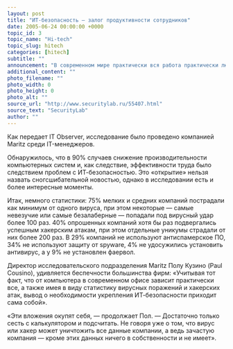 ```yaml
---
layout: post
title: "ИТ-безопасность — залог продуктивности сотрудников"
date: 2005-06-24 00:00:00 +0000
topic_id: 3
topic_name: "Hi-tech"
topic_slug: hitech
categories: [hitech]
subtitle: ""
announcement: "В современном мире практически вся работа практически любого офиса зависит от компьютеров. Недавнее исследование показало, насколько зависит продуктивность труда офисного работника от производительности и безопасности компьютерных систем."
additional_content: ""
photo_filename: ""
photo_width: 0
photo_height: 0
photo_alt: ""
source_url: "http://www.securitylab.ru/55407.html"
source_text: "SecurityLab"
author: ""
---
```

Как передает IT Observer, исследование было проведено компанией Maritz среди IT-менеджеров.

Обнаружилось, что в 90% случаев снижение производительности компьютерных систем и, как следствие, эффективности труда было следствием проблем с ИТ-безопасностью. Это «открытие» нельзя назвать сногсшибательной новостью, однако в исследовании есть и более интересные моменты.

Итак, немного статистики: 75% мелких и средних компаний пострадали как минимум от одного вируса, при этом некоторые — самые невезучие или самые безалаберные — попадали под вирусный удар более 100 раз. 40% опрошенных компаний хотя бы раз подвергались успешным хакерским атакам, при этом отдельные уникумы страдали от них более 200 раз. В 29% компаний не используют антиспамерское ПО, 34% не используют защиту от spyware, 4% не удосужились установить антивирус, а у 9% не установлен фаервол.

Директор исследовательского подразделения Maritz Полу Кузино (Paul Cousino), удивляется беспечности большинства фирм: «Учитывая тот факт, что от компьютера в современном офисе зависит практически все, а также имея в виду статистику вирусных поражений и хакерских атак, вывод о необходимости укрепления ИТ-безопасности приходит сама собой».

«Эти вложения окупят себя, — продолжает Пол. — Достаточно только сесть с калькулятором и подсчитать. Не говоря уже о том, что вирус или хакер может уничтожить все данные компании, а ведь зачастую компания — кроме этих данных ничего в собственности и не имеет».

